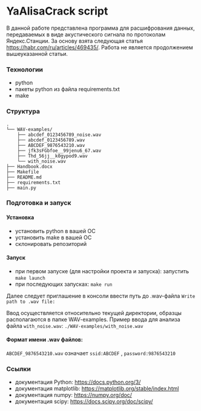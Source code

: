 # YaAlisaCrack script

В данной работе представлена программа для расшифрования данных, передаваемых в виде акустического сигнала по протоколам Яндекс.Станции.
За основу взята следующая статья https://habr.com/ru/articles/469435/.
Работа не является продолжением вышеуказанной статьи.

### Технологии

- python
- пакеты python из файла requirements.txt
- make

### Структура

```shell
.
└── WAV-examples/
    ├── abcdef_0123456789_noise.wav
    ├── abcdef_0123456789.wav
    ├── ABCDEF_9876543210.wav
    ├── jfk3sFGbfoe__99jenu6_67.wav
    ├── Thd_56jj__k0gypod9.wav
    └── with_noise.wav
├── Handbook.docx
├── Makefile
├── README.md
├── requirements.txt
├── main.py
```

### Подготовка и запуск

#### Установка

- установить python в вашей ОС
- установить make в вашей ОС
- склонировать репозиторий

#### Запуск

- при первом запуске (для настройки проекта и запуска): запустить `make launch`
- при последующих запусках: `make run`

Далее следует приглашение в консоли ввести путь до .wav-файла
`Write path to .wav file:`

Ввод осуществляется относительно текущей директории, образцы располагаются в папке WAV-examples. Пример ввода для анализа файла `with_noise.wav`:
`./WAV-examples/with_noise.wav`


#### Формат имени .wav файлов:

`ABCDEF_9876543210.wav` означает `ssid:ABCDEF` , `password:9876543210`

### Ссылки

- документация Python: https://docs.python.org/3/
- документация matplotlib: https://matplotlib.org/stable/index.html
- документация numpy: https://numpy.org/doc/
- документация scipy: https://docs.scipy.org/doc/scipy/